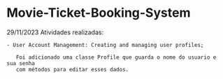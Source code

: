 # Movie-Ticket-Booking-System

29/11/2023
Atividades realizadas:


    - User Account Management: Creating and managing user profiles;
    
       Foi adicionado uma classe Profile que guarda o nome do usuario e sua senha
       com métodos para editar esses dados.
